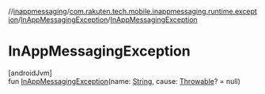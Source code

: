 //[inappmessaging](../../../index.md)/[com.rakuten.tech.mobile.inappmessaging.runtime.exception](../index.md)/[InAppMessagingException](index.md)/[InAppMessagingException](-in-app-messaging-exception.md)

# InAppMessagingException

[androidJvm]\
fun [InAppMessagingException](-in-app-messaging-exception.md)(name: [String](https://kotlinlang.org/api/latest/jvm/stdlib/kotlin/-string/index.html), cause: [Throwable](https://kotlinlang.org/api/latest/jvm/stdlib/kotlin/-throwable/index.html)? = null)
